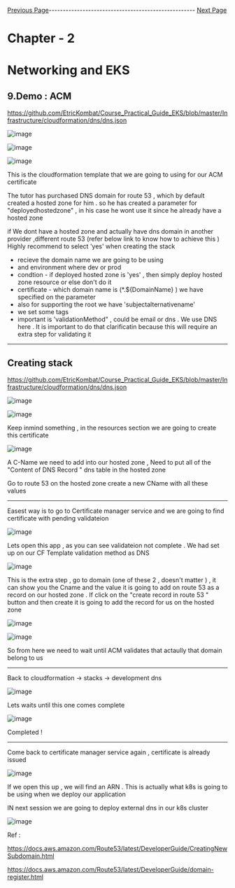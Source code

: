 


[Previous Page](https://github.com/EtricKombat/Course_Practical_Guide_EKS/blob/master/_docs/ch2/dns_do_not_suffer.md)---------------------------------------------------- [Next Page](https://github.com/EtricKombat/Course_Practical_Guide_EKS/blob/master/_docs/ch2/external_dns.md)



# Chapter - 2 
# Networking and EKS

## 9.Demo : ACM


https://github.com/EtricKombat/Course_Practical_Guide_EKS/blob/master/Infrastructure/cloudformation/dns/dns.json




![image](https://user-images.githubusercontent.com/33585301/120185955-7a3d7980-c230-11eb-9ae8-75a473a71bf4.png)

![image](https://user-images.githubusercontent.com/33585301/120186335-fe8ffc80-c230-11eb-8715-64e1a708ba0b.png)


![image](https://user-images.githubusercontent.com/33585301/120186158-bf61ab80-c230-11eb-901d-e89f1e6ad1a1.png)


This is the cloudformation template that we are going to using for our ACM certificate 

The tutor has purchased DNS domain for route 53 , which by default created a hosted zone for him . 
so he has created a parameter for "deployedhostedzone"  , in his case he wont use it since he already have a hosted zone 

if We dont have a hosted zone and actually have dns domain in another provider ,different route 53 (refer below link to know how to achieve this )
Highly recommend to select 'yes' when creating the stack 

- recieve the domain name we are going to be using 
- and environment where dev or prod 
- condtion - if deployed hosted zone is 'yes' , then simply deploy hosted zone resource or else don't do it 
- certificate - which domain name is (*.${DomainName} ) we have specified on the parameter 
- also for supporting the root we have 'subjectalternativename' 
- we set some tags 
- important is 'validationMethod" , could be email or dns . We use DNS here . It is important to do that clarificatin because this will require an extra step for validating it 


____________________




 ## Creating stack 

https://github.com/EtricKombat/Course_Practical_Guide_EKS/blob/master/Infrastructure/cloudformation/dns/dns.json

![image](https://user-images.githubusercontent.com/33585301/120186437-22ebd900-c231-11eb-99b3-925e7d0fbbd5.png)




![image](https://user-images.githubusercontent.com/33585301/120191713-e8396f00-c237-11eb-9b2b-3c6b66fc35ea.png)

Keep inmind something , in the resources section we are going to create this certificate



![image](https://user-images.githubusercontent.com/33585301/120191851-1323c300-c238-11eb-8bdc-02e64193835a.png)


A C-Name we need to add into our hosted zone , Need to put all of the "Content of DNS Record "  dns table in the hosted zone 

Go to route 53 on the hosted zone create a new CName with all these values 


________________

Easest way is to go to Certificate manager service and we are going to find certificate with pending validateion  

![image](https://user-images.githubusercontent.com/33585301/120186914-c1783a00-c231-11eb-813b-452075d50a22.png)

Lets open this app , as you can see validateion not complete . We had set up on our CF Template validation method as DNS 

![image](https://user-images.githubusercontent.com/33585301/120187020-e8367080-c231-11eb-80f3-fd5c806c602b.png)


This is the extra step , go to domain (one of these 2 , doesn't matter ) , it can show you the Cname and the value it is going to add on route 53 as a record on our hosted zone . If click on the "create record in route 53 " button and then create it is going to add the record for us on the hosted zone

![image](https://user-images.githubusercontent.com/33585301/120193075-998cd480-c239-11eb-98cd-ae52317d3cd7.png)




![image](https://user-images.githubusercontent.com/33585301/120187105-000df480-c232-11eb-8717-a389acadbcb7.png)



So from here we need to wait until ACM validates that actaully that domain belong to us 

___________________

Back to cloudformation -> stacks -> development dns 

![image](https://user-images.githubusercontent.com/33585301/120193859-87f7fc80-c23a-11eb-928e-667dfd370a22.png)



Lets waits until this one comes complete 


![image](https://user-images.githubusercontent.com/33585301/120187137-0c924d00-c232-11eb-8a1c-583a3f9e3be5.png)

Completed ! 

__________

Come back to certificate manager service again , certificate is already issued 

![image](https://user-images.githubusercontent.com/33585301/120194000-b1b12380-c23a-11eb-8e78-bbedd4d2a716.png)


If we open this up , we will find an ARN . This is actually what  k8s is going to be using when we deploy our application 


IN next session we are going to deploy external dns in our k8s cluster 


![image](https://user-images.githubusercontent.com/33585301/120187264-364b7400-c232-11eb-994a-294d3f505f06.png)





Ref : 

https://docs.aws.amazon.com/Route53/latest/DeveloperGuide/CreatingNewSubdomain.html

https://docs.aws.amazon.com/Route53/latest/DeveloperGuide/domain-register.html
